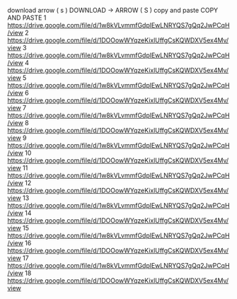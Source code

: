 download arrow ( s ) DOWNLOAD -> ARROW ( S )
copy and paste
COPY AND PASTE
1 https://drive.google.com/file/d/1w8kVLvmmfGdplEwLNRYQS7gQq2JwPCqH/view
2 https://drive.google.com/file/d/1DOOowWYqzeKixlUffgCsKQWDXV5ex4Mv/view
3 https://drive.google.com/file/d/1w8kVLvmmfGdplEwLNRYQS7gQq2JwPCqH/view
4 https://drive.google.com/file/d/1DOOowWYqzeKixlUffgCsKQWDXV5ex4Mv/view
5 https://drive.google.com/file/d/1w8kVLvmmfGdplEwLNRYQS7gQq2JwPCqH/view
6 https://drive.google.com/file/d/1DOOowWYqzeKixlUffgCsKQWDXV5ex4Mv/view
7 https://drive.google.com/file/d/1w8kVLvmmfGdplEwLNRYQS7gQq2JwPCqH/view
8 https://drive.google.com/file/d/1DOOowWYqzeKixlUffgCsKQWDXV5ex4Mv/view
9 https://drive.google.com/file/d/1w8kVLvmmfGdplEwLNRYQS7gQq2JwPCqH/view
10 https://drive.google.com/file/d/1DOOowWYqzeKixlUffgCsKQWDXV5ex4Mv/view
11 https://drive.google.com/file/d/1w8kVLvmmfGdplEwLNRYQS7gQq2JwPCqH/view
12 https://drive.google.com/file/d/1DOOowWYqzeKixlUffgCsKQWDXV5ex4Mv/view
13 https://drive.google.com/file/d/1w8kVLvmmfGdplEwLNRYQS7gQq2JwPCqH/view
14 https://drive.google.com/file/d/1DOOowWYqzeKixlUffgCsKQWDXV5ex4Mv/view
15 https://drive.google.com/file/d/1w8kVLvmmfGdplEwLNRYQS7gQq2JwPCqH/view
16 https://drive.google.com/file/d/1DOOowWYqzeKixlUffgCsKQWDXV5ex4Mv/view
17 https://drive.google.com/file/d/1w8kVLvmmfGdplEwLNRYQS7gQq2JwPCqH/view
18 https://drive.google.com/file/d/1DOOowWYqzeKixlUffgCsKQWDXV5ex4Mv/view

